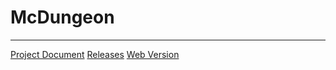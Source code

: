 # McDungeon
 -------
[Project Document](https://github.com/oycheng/McDungeon/blob/master/ProjectDocument.md)
[Releases](https://github.com/oycheng/McDungeon/releases/tag/Alpha)
[Web Version](https://paoloyap22.github.io/McDungeon-Test/)
